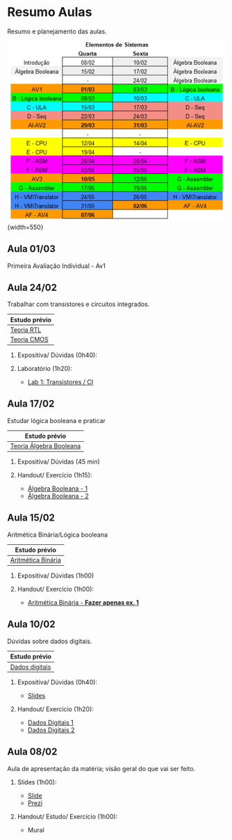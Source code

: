 # Resumo Aulas

Resumo e planejamento das aulas.


![](https://github.com/Insper/Z01.1/raw/main/Planejamento.png){width=550}

<!--
## 14/12 - Sub

## Aula 01/12

1. Revisão/ Dúvidas/ Expositiva

1. Término Projeto I e Mundo Real
          

## Aula 15/10
| Estudo prévio                                                                           |
|-----------------------------------------------------------------------------------------|
| [ASM](https://insper.github.io/Z01.1/Util-Resumo-Assembly/)       |


1. ASM - Instruções, limitações do Z01 (1h00)

1. Laboratório (1h00)
    - [Lab 13: Jump](/Z01.1/assembly-Lab-3/)

 

## Aula 4

Dúvidas sobre dados digitais, uma breve visão geral sobre git e github.

| Estudo prévio                                |
|----------------------------------------------|
| [Dados digitais](https://insper.github.io/Z01.1/Teoria-Dados/) |

1. Expositiva/ Dúvidas (0h40):
    - [Slides](https://github.com/Insper/Z01.1/raw/main/Aulas/04-Slides-DadosDigitais.pdf)

1. Handout/ Exercício (1h20):
    - [Dados Digitais 1](https://docs.google.com/spreadsheets/d/1rN_zQqYaVI8PjAhKqEBCmY-_06I0X9dD0RddcI-miJs/edit?usp=sharing)
    - [Dados Digitais 2](https://insper.github.io/Z01.1/Exercicio-Dados-2/)





## 10/06 - Av4 - AF

## Aula 08/06

1. Expositiva/Dúvidas (1h00)

1. Laboratório (1h00)
    - [Lab 18: VMTranslator](/Z01.1/VMtranslator-Lab-1-old/) (loops e funções)


## Aula 03/06

| Estudo prévio                                                                           |
|-----------------------------------------------------------------------------------------|
| [Exercícios VM - Lab 17](/Z01.1/vm-Lab-1/)        |


1. Expositiva/Dúvidas (1h00)

1. Laboratório (1h00)
    - [Lab 18: VMTranslator](/Z01.1/VMtranslator-Lab-1-old/) (writePushPop e writeArithmetic)


## Aula 01/06

| Estudo prévio                                                                           |
|-----------------------------------------------------------------------------------------|
| [VM - jump](/Z01.1/Teoria-vm-jump/)        |
| [VM - Funções](/Z01.1/Teoria-vm-funcoes/)        |

1. Expositiva/Dúvidas (1h00)

1. Laboratório (1h00)
    - [Lab 17: VM](/Z01.1/vm-Lab-1/) (goto (jump) e funções)
    
  

## 18/05 - Av3

## Aula 06/05

1. Exercícios - CPU/ Dúvidas  (1h00)

1. Aula estúdio (1h00)

   

    
## Aula 01/04

Segunda Avaliação Individual - Av2

  
     
## Aula 04/03

| Estudo prévio                                            |
|----------------------------------------------------------|
| [Teoria RTL](https://insper.github.io/Z01.1/Teoria-RTL/) |
| [Teoria CMOS](https://insper.github.io/Z01.1/Teoria-CMOS/) |

1. Expositiva/ Dúvidas  (0h40):

1. Laboratório (1h20):
    - [Lab 1: Transistores / CI](https://insper.github.io/Z01.1/A-Transistores-Lab-1/)
    - [Lab 2: GitHub](/Z01.1/A-Ambiente-Lab-1)
    - [Lab 3: GitHub](/Z01.1/A-Ambiente-Lab-2)



## Av4 - PF - 02/12

## Aula 30/11

| Estudo prévio                                                                           |
|-----------------------------------------------------------------------------------------|
| [VM - jump](/Z01.1/Teoria-vm-jump/)        |
| [VM - Funções](/Z01.1/Teoria-vm-funcoes/)        |

1. Expositiva/Dúvidas (2h00)


## Aula 25/11

| Estudo prévio                                                                           |
|-----------------------------------------------------------------------------------------|
| [Linguagem de Máquina Virtual](/Z01.1/Teoria-vm/)        |
| [VM - Segmentos](/Z01.1/Teoria-vm-segmentos/)        |
| [VM - Memória](/Z01.1/Teoria-vm-memoria/)        |

1. Expositiva/Dúvidas (1h00)

1. Laboratório (1h00)
    - [Lab 17: VM](/Z01.1/vm-Lab-1/) (Treinando RPN e VM Z01 - básico)
    
    
## Aula 23/11

| Estudo prévio                                                                           |
|-----------------------------------------------------------------------------------------|
| [Assembler - Tabela de símbolos](/Z01.1/assembler-Dicas-SymbolTable/)        |

1. Resolução prova (0h30)

1. Dúvidas/ Expositiva (0h30):

1. Laboratório (1h00)
    - [Lab 16: Assembler - parte 4](/Z01.1/assembler-Lab-1-parte-4/)
    - [Lab 16: Assembler - parte 5](/Z01.1/assembler-Lab-1-parte-5/)


## Aula 18/11

| Estudo prévio                                                                           |
|-----------------------------------------------------------------------------------------|
| [Assembler](/Z01.1/Teoria-Assembler/)        |

   
1. Revisão/ Dúvidas/ Expositiva (1h00):

1. Laboratório (1h00)
    - [Lab 16: Assembler](/Z01.1/assembler-Lab-1-parte-3/)
    
    
## Aula 16/11

| Estudo prévio                                                                           |
|-----------------------------------------------------------------------------------------|
| [Assembler](/Z01.1/Teoria-Assembler/)       |

1. Expositiva/Dúvidas  (1h20)

1. Laboratório (0h40)
    - [Lab 16: Assembler](/Z01.1/assembler-Lab-1-parte-1/)
    
    
## 11/11 - Av3

## Aula 09/11

| Estudo prévio                                                                           |
|-----------------------------------------------------------------------------------------|
| [CPU](https://insper.github.io/Z01.1/Teoria-Z01/)       |
| [Linguagem de máquina](https://insper.github.io/Z01.1/Teoria-Linguagem-de-Maquina/)           |

1. Expositiva/ Dúvidas  (1h00)

1. Laboratório (1h00)
    - [Lab 15: Control unit](/Z01.1/cpu-lab-1/)


## Aula 04/11

| Estudo prévio                                                                           |
|-----------------------------------------------------------------------------------------|
| [CPU](https://insper.github.io/Z01.1/Teoria-Z01/)       |
| [Linguagem de máquina](https://insper.github.io/Z01.1/Teoria-Linguagem-de-Maquina/)           |

1. Expositiva/ Dúvidas  (1h00)

1. Laboratório (1h00)
    - [Lab 14: Pequena CPU](/Z01.1/ula-lab-4/)
    

## Aula 28/10

| Estudo prévio                                                                           |
|-----------------------------------------------------------------------------------------|
| [ASM - Jump](https://insper.github.io/Z01.1/Teoria-nasm-jump/)       |

   
1. Revisão/ Dúvidas/ Expositiva (0h30):

1. Laboratório (1h30)
    - [Lab 12: Jump](/Z01.1/assembly-Lab-3/)
    - [Lab 13: Praticando](/Z01.1/assembly-Lab-4/)   


## Aula 26/10

| Estudo prévio                                                                           |
|-----------------------------------------------------------------------------------------|
| [ASM - Mapa de memória](https://insper.github.io/Z01.1/Teoria-Z01-mapadeMemoria/)       |

   
1. Revisão/ Dúvidas/ Expositiva (1h00):

1. Laboratório (1h00)
    - [Lab 11: Periféricos](/Z01.1/assembly-Lab-2/)
    
    
## Aula 21/10


| Estudo prévio                                                                           |
|-----------------------------------------------------------------------------------------|
| [Linguagem de máquina](https://insper.github.io/Z01.1/Teoria-Linguagem-de-Maquina/)           |
| [ASM - Assembly](https://insper.github.io/Z01.1/Teoria-Assembly/)           |
| [Resumo - Assembly](https://insper.github.io/Z01.1/Util-Resumo-Assembly/)           |

   
1. Expositiva/ Dúvidas (1h00):

1. Laboratório (1h00)
    - [Lab 10: Assembly](/Z01.1/assembly-Lab-1/)
    
    
## Aula 19/10

Projeto D-Lógica Sequencial.

1. Expositiva/ Dúvidas (0h30)

1. Aula estúdio (1h30)


## Aula 14/10

Começo do projeto D-Lógica Sequencial.

| Estudo prévio                                                                           |
|-----------------------------------------------------------------------------------------|
| [Lógica Sequencial](https://insper.github.io/Z01.1/Teoria-Logica-Sequencial/)           |


1. Expositiva/ Dúvidas (1h00):

1. Laboratório (1h00)
    - [Lab 9: Lógica sequencial](/Z01.1/seq-Lab-1/)
  
  
## Aula 30/09

Segunda Avaliação Individual - Av2


## Aula 23/09

1. Expositiva/Dúvidas/Revisão para a AV-I (0h30)

1. Aula estúdio (1h30)

## Aula 21/09

Detalhes da ULA da CPU do Z01.1.

| Estudo prévio                                     |
|---------------------------------------------------|
| [ULA](https://insper.github.io/Z01.1/Teoria-ULA/) |

1. Expositiva/Dúvidas (0h30)
   
1. Laboratórios (0h30)
    - [Lab 8: ULA](/Z01.1/ula-Lab-3/)

1. Aula estúdio (1h00)

## Aula 16/09

Começo do projeto C-ULA, trabalhando com aritmética binária.

| Estudo prévio                                                                           |
|-----------------------------------------------------------------------------------------|
| [Aritmética Binária](https://insper.github.io/Z01.1/Teoria-Aritmetica-Binaria/)         |
| [Aritmética Binária - HW](https://insper.github.io/Z01.1/Teoria-Aritmetica-Binaria-HW/) |

1. Expositiva/ Dúvidas (0h30):

1. Handout (0h40):
    - [Handout Aritmética Booleana](https://github.com/Insper/Z01.1/blob/master/Exercicios/Exercicio-Aritmetica-Booleana.pdf)

1. Laboratórios (0h50)
    - [Lab 6: Adders](/Z01.1/ula-Lab-1/)
    - [Lab 7: Visualizando simulação ](/Z01.1/ula-Lab-2/)
    
## Aula 14/09    

1. Estúdio

## Aula 09/09

Projeto B - Lógica Combinacional

| Estudo prévio                                      |
|----------------------------------------------------|
| https://insper.github.io/Z01.1/Teoria-Componentes/ |
| https://insper.github.io/Z01.1/VHDL-basico/        |
| https://insper.github.io/Z01.1/VHDL-Combinacional/ |

1. Expositiva/ Dúvidas (0h30)

1. Laboratórios (1h30)
    - [Lab5: Lógica Combinacional](/Z01.1/LogiComb-Lab-2)
    
## Aula 02/09

Inicio do projeto B - Lógica Combinacional, começo do uso de VHDL.

| Estudo prévio                                      |
|----------------------------------------------------|
| https://insper.github.io/Z01.1/Teoria-Componentes/ |
| https://insper.github.io/Z01.1/VHDL-basico/        |
| https://insper.github.io/Z01.1/VHDL-Combinacional/ |

1. Expositiva/ Dúvidas (0h30)

1. Laboratórios (1h30)
    - [Lab 2: GitHub](/Z01.1/A-Ambiente-Lab-1)
    - [Lab 3: GitHub](/Z01.1/A-Ambiente-Lab-2)
    - [Lab 4: FPGA - VHDL](https://insper.github.io/Z01.1/LogiComb-Lab-1)
    
-->

## Aula 01/03

Primeira Avaliação Individual - Av1

## Aula 24/02

Trabalhar com transistores e circuitos integrados.

| Estudo prévio                                            |
|----------------------------------------------------------|
| [Teoria RTL](https://insper.github.io/Z01.1/commum-content/teoria/Teoria-RTL/) |
| [Teoria CMOS](https://insper.github.io/Z01.1/Teoria/Teoria-CMOS/) |

1. Expositiva/ Dúvidas  (0h40):

1. Laboratório (1h20):
    - [Lab 1: Transistores / CI](https://insper.github.io/Z01.1/Labs/Lab1-A-Transistores/)
    

## Aula 17/02

Estudar lógica booleana e praticar

| Estudo prévio                                                                      |
|------------------------------------------------------------------------------------|
| [Teoria Álgebra Booleana](https://insper.github.io/Z01.1/commum-content/teoria/Teoria-Algebra-Booleana/) |

1. Expositiva/ Dúvidas  (45 min)

1. Handout/ Exercício (1h15):
    - [Álgebra Booleana - 1](/Z01.1/Exercicios/Exercicio-Algebra-Booleana-1)
    - [Álgebra Booleana - 2](/Z01.1/Exercicios/Exercicio-Algebra-Booleana-2)


## Aula 15/02

Aritmética Binária/Lógica booleana

| Estudo prévio                                                                      |
|------------------------------------------------------------------------------------|
| [Aritmética Binária](https://insper.github.io/Z01.1/commum-content/teoria/Teoria-Aritmetica-Binaria/) |

1. Expositiva/ Dúvidas  (1h00)

1. Handout/ Exercício (1h00):
    - [Aritmética Binária - **Fazer apenas ex. 1**](https://github.com/Insper/Z01.1/blob/main/Exercicios/Exercicio-Aritmetica-Booleana.pdf)

    
    
## Aula 10/02

Dúvidas sobre dados digitais.

| Estudo prévio                                |
|----------------------------------------------|
| [Dados digitais](https://insper.github.io/Z01.1/commum-content/teoria/Teoria-Dados/) |

1. Expositiva/ Dúvidas (0h40):
    - [Slides](https://github.com/Insper/Z01.1/blob/main/Aulas/02-DadosDigitais.pdf)         

1. Handout/ Exercício (1h20):
    - [Dados Digitais 1](https://github.com/Insper/Z01.1/blob/main/Exercicios/Dados_1.pdf)
    - [Dados Digitais 2](https://insper.github.io/Z01.1/Exercicios/Exercicio-Dados-2/)


## Aula 08/02

Aula de apresentação da matéria; visão geral do que vai ser feito.

1. Slides (1h00):
    - [Slide](https://github.com/Insper/Z01.1/blob/main/Aulas/01-OrganizacaoDeComputadores.pdf)
    - [Prezi](https://prezi.com/view/InQMPs4wjxMtznUGlW6L/)

1. Handout/ Estudo/ Exercício (1h00):
    - Mural

<!--
     
1. Laboratório (20 min): 
    - [Lab 1: Configurando GitHub](/Z01.1/A-Ambiente-Lab-1)
-->
